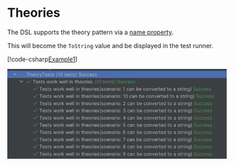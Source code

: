 ﻿# Theories

The DSL supports the theory pattern via a
[name property](xref:BunsenBurner.TestBuilder`1.Name*).

This will become the `ToString` value and be displayed in the test runner.

[!code-csharp[Example1](../../BunsenBurner.Tests/TheoryTests.cs#TheoryExample)]

![xUnit Output Result](../images/theory-result.png)
